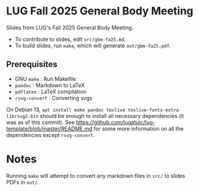 # LUG Fall 2025 General Body Meeting

Slides from LUG's Fall 2025 General Body Meeting.

- To contribute to slides, edit `src/gbm-fa25.md`.
- To build slides, run `make`, which will generate `out/gbm-fa25.pdf`.

## Prerequisites
- GNU `make` : Run Makefile
- `pandoc` : Markdown to LaTeX
- `pdflatex` : LaTeX compilation
- `rsvg-convert` : Converting svgs

On Debian 13, `apt install make pandoc texlive texlive-fonts-extra librsvg2-bin` should be enough to install all necessary dependencies (it was as of this commit). See https://github.com/lugatuic/lug-template/blob/master/README.md for some more information on all the dependencies except `rsvg-convert`.

# Notes
Running `make` will attempt to convert any markdown files in `src/` to slides PDFs in `out/`.
